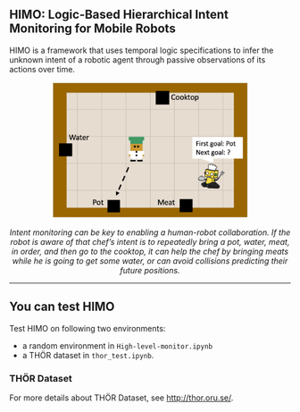 ## HIMO: Logic-Based Hierarchical Intent Monitoring for Mobile Robots

HIMO is a framework that uses temporal logic specifications to infer the unknown intent of a robotic agent through passive observations of its actions over time.

<center><img src="./images/kitchen.png" width="70%"> 
    
<i>Intent monitoring can be key to enabling a human-robot collaboration. If the robot is aware of that chef’s intent is to repeatedly bring a pot, water, meat, in order, and then go to the cooktop, it can help the chef by bringing meats while he is going to get some water, or can avoid collisions predicting their future positions.</i></center>
    
---

## You can test HIMO

Test HIMO on following two environments:
- a random environment in `High-level-monitor.ipynb`
- a TH&Ouml;R dataset in `thor_test.ipynb`.

### TH&Ouml;R Dataset
For more details about TH&Ouml;R Dataset, see http://thor.oru.se/.